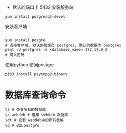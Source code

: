 - 默认的端口上 5432
安装服务端
```shell
yum install posgresql-devel
```
安装客户端
```shell

yum install posgre
# 连接客户端, 默认的管理员 postgres, 默认的数据库 postgres
psql -U postgres -d <database_name> 172.17.0.2
# 键入密码
```

使用python 访问postgre
```shell
pip3 install psycopg2-binary
```
# 数据库查询命令
```shell
\l # 查看所有的数据库
\c webdeb # 连接 webdeb 数据库
\dt # 查看 webdeb中的所有表格
\q # 退出postgre
```

